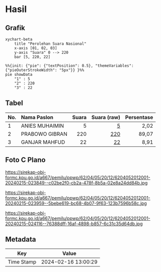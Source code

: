 # Hasil

## Grafik

```mermaid
xychart-beta
    title "Perolehan Suara Nasional"
    x-axis [01, 02, 03]
    y-axis "Suara" 0 --> 220
    bar [5, 220, 22]
```

```mermaid
%%{init: {"pie": {"textPosition": 0.5}, "themeVariables": {"pieOuterStrokeWidth": "5px"}} }%%
pie showData
    "1" : 5
    "2" : 220
    "3" : 22
```

## Tabel

| No. | Nama Paslon    | Suara | Suara (raw) | Persentase |
|:--- |:-------------- | -----:| -----------:| ----------:|
| 1   | ANIES MUHAIMIN | 5     | [5][p-1]    | 2,02       |
| 2   | PRABOWO GIBRAN | 220   | [220][p-2]  | 89,07      |
| 3   | GANJAR MAHFUD  | 22    | [22][p-3]   | 8,91       |


[p-1]: https://github.com/gigit-pemilu/pemilu-2024/blob/main/pilpres/hitung-suara/sub/62-kalimantan-tengah/sub/04-barito-selatan/sub/05-gn-bintang-awai/sub/2012-ugang-sayu/sub/001-tps/sub/paslon-1.txt
[p-2]: https://github.com/gigit-pemilu/pemilu-2024/blob/main/pilpres/hitung-suara/sub/62-kalimantan-tengah/sub/04-barito-selatan/sub/05-gn-bintang-awai/sub/2012-ugang-sayu/sub/001-tps/sub/paslon-2.txt
[p-3]: https://github.com/gigit-pemilu/pemilu-2024/blob/main/pilpres/hitung-suara/sub/62-kalimantan-tengah/sub/04-barito-selatan/sub/05-gn-bintang-awai/sub/2012-ugang-sayu/sub/001-tps/sub/paslon-3.txt

## Foto C Plano

https://sirekap-obj-formc.kpu.go.id/a667/pemilu/ppwp/62/04/05/20/12/6204052012001-20240215-023849--c02be2f0-cb2a-478f-8b5a-02e8a24dd84b.jpg

https://sirekap-obj-formc.kpu.go.id/a667/pemilu/ppwp/62/04/05/20/12/6204052012001-20240215-023959--5bebe619-bc68-4b07-9f63-123b7596b58c.jpg

https://sirekap-obj-formc.kpu.go.id/a667/pemilu/ppwp/62/04/05/20/12/6204052012001-20240215-024116--76388dff-16af-4898-b857-6c31c35d64db.jpg


## Metadata

| Key        | Value               |
| ---------- | ------------------- |
| Time Stamp | 2024-02-16 13:00:29 |



